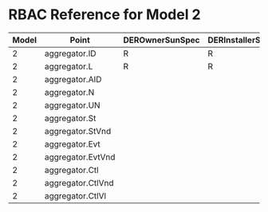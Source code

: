 # RBAC Reference for Model 2

| Model | Point | DEROwnerSunSpec | DERInstallerSunSpec | DERVendorSunSpec | ServiceProviderSunSpec | GridOperatorSunSpec |
|-------|-------|------------------|---------------------|------------------|------------------------|---------------------|
| 2 | aggregator.ID | R | R | R | R | R |
| 2 | aggregator.L | R | R | R | R | R |
| 2 | aggregator.AID |  |  |  |  |  |
| 2 | aggregator.N |  |  |  |  |  |
| 2 | aggregator.UN |  |  |  |  |  |
| 2 | aggregator.St |  |  |  |  |  |
| 2 | aggregator.StVnd |  |  |  |  |  |
| 2 | aggregator.Evt |  |  |  |  |  |
| 2 | aggregator.EvtVnd |  |  |  |  |  |
| 2 | aggregator.Ctl |  |  |  |  |  |
| 2 | aggregator.CtlVnd |  |  |  |  |  |
| 2 | aggregator.CtlVl |  |  |  |  |  |
